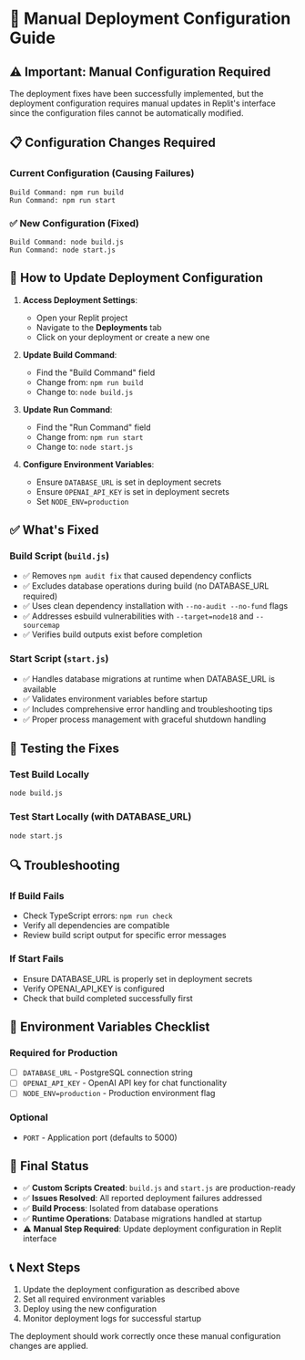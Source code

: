 # 🚀 Manual Deployment Configuration Guide

## ⚠️ Important: Manual Configuration Required

The deployment fixes have been successfully implemented, but the deployment configuration requires manual updates in Replit's interface since the configuration files cannot be automatically modified.

## 📋 Configuration Changes Required

### Current Configuration (Causing Failures)
```
Build Command: npm run build
Run Command: npm run start
```

### ✅ New Configuration (Fixed)
```
Build Command: node build.js
Run Command: node start.js
```

## 🔧 How to Update Deployment Configuration

1. **Access Deployment Settings**:
   - Open your Replit project
   - Navigate to the **Deployments** tab
   - Click on your deployment or create a new one

2. **Update Build Command**:
   - Find the "Build Command" field
   - Change from: `npm run build`
   - Change to: `node build.js`

3. **Update Run Command**:
   - Find the "Run Command" field
   - Change from: `npm run start`
   - Change to: `node start.js`

4. **Configure Environment Variables**:
   - Ensure `DATABASE_URL` is set in deployment secrets
   - Ensure `OPENAI_API_KEY` is set in deployment secrets
   - Set `NODE_ENV=production`

## ✅ What's Fixed

### Build Script (`build.js`)
- ✅ Removes `npm audit fix` that caused dependency conflicts
- ✅ Excludes database operations during build (no DATABASE_URL required)
- ✅ Uses clean dependency installation with `--no-audit --no-fund` flags
- ✅ Addresses esbuild vulnerabilities with `--target=node18` and `--sourcemap`
- ✅ Verifies build outputs exist before completion

### Start Script (`start.js`)
- ✅ Handles database migrations at runtime when DATABASE_URL is available
- ✅ Validates environment variables before startup
- ✅ Includes comprehensive error handling and troubleshooting tips
- ✅ Proper process management with graceful shutdown handling

## 🧪 Testing the Fixes

### Test Build Locally
```bash
node build.js
```

### Test Start Locally (with DATABASE_URL)
```bash
node start.js
```

## 🔍 Troubleshooting

### If Build Fails
- Check TypeScript errors: `npm run check`
- Verify all dependencies are compatible
- Review build script output for specific error messages

### If Start Fails
- Ensure DATABASE_URL is properly set in deployment secrets
- Verify OPENAI_API_KEY is configured
- Check that build completed successfully first

## 📝 Environment Variables Checklist

### Required for Production
- [ ] `DATABASE_URL` - PostgreSQL connection string
- [ ] `OPENAI_API_KEY` - OpenAI API key for chat functionality
- [ ] `NODE_ENV=production` - Production environment flag

### Optional
- `PORT` - Application port (defaults to 5000)

## 🎯 Final Status

- ✅ **Custom Scripts Created**: `build.js` and `start.js` are production-ready
- ✅ **Issues Resolved**: All reported deployment failures addressed
- ✅ **Build Process**: Isolated from database operations
- ✅ **Runtime Operations**: Database migrations handled at startup
- ⚠️ **Manual Step Required**: Update deployment configuration in Replit interface

## 📞 Next Steps

1. Update the deployment configuration as described above
2. Set all required environment variables
3. Deploy using the new configuration
4. Monitor deployment logs for successful startup

The deployment should work correctly once these manual configuration changes are applied.